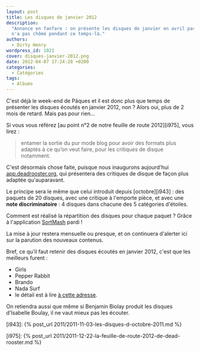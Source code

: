 ```yaml
---
layout: post
title: Les disques de janvier 2012
description:
  "Annonce en fanfare : on présente les disques de janvier en avril parce qu'on
  n'a pas chômé pendant ce temps-là."
authors:
  - Dirty Henry
wordpress_id: 1021
cover: disques-janvier-2012.png
date: 2012-04-07 17:24:28 +0200
categories:
  - Catégories
tags:
  - Albums
---
```


C'est déjà le week-end de Pâques et il est donc plus que temps de présenter les
disques écoutés en janvier 2012, non ? Alors oui, plus de 2 mois de retard. Mais
pas pour rien…

Si vous vous référez [au point n°2 de notre feuille de route 2012][i975], vous
lirez :

> entamer la sortie du pur mode blog pour avoir des formats plus adaptés à ce
> qu’on veut faire, pour les critiques de disque notamment.

C'est désormais chose faite, puisque nous inaugurons aujourd'hui
[app.deadrooster.org](http://app.deadrooster.org/), qui présentera des critiques
de disque de façon plus adaptée qu'auparavant.

Le principe sera le même que celui introduit depuis [octobre][i943] : des
paquets de 20 disques, avec une critique à l'emporte pièce, et avec une **note
discriminatoire** : 4 disques dans chacune des 5 catégories d'étoiles.

Comment est réalisé la répartition des disques pour chaque paquet ? Grâce à
l'application
[SortMash](http://itunes.apple.com/fr/app/sortmash/id416854835?mt=8) pardi !

La mise à jour restera mensuelle ou presque, et on continuera d'alerter ici sur
la parution des nouveaux contenus.

Bref, ce qu'il faut retenir des disques écoutés en janvier 2012, c'est que les
meilleurs furent :

- Girls
- Pepper Rabbit
- Brando
- Nada Surf
- le détail est à lire [à cette adresse](http://app.deadrooster.org/).

On retiendra aussi que même si Benjamin Biolay produit les disques d'Isabelle
Boulay, il ne vaut mieux pas les écouter.

[i943]: {% post_url 2011/2011-11-03-les-disques-d-octobre-2011.md %}

[i975]:
{% post_url 2011/2011-12-22-la-feuille-de-route-2012-de-dead-rooster.md %}
